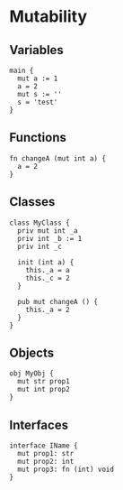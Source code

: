 # Mutability

## Variables
```the
main {
  mut a := 1
  a = 2
  mut s := ''
  s = 'test'
}
```

## Functions
```the
fn changeA (mut int a) {
  a = 2
}
```

## Classes
```the
class MyClass {
  priv mut int _a
  priv int _b := 1
  priv int _c

  init (int a) {
    this._a = a
    this._c = 2
  }

  pub mut changeA () {
    this._a = 2
  }
}
```

## Objects
```the
obj MyObj {
  mut str prop1
  mut int prop2
}
```

## Interfaces
```the
interface IName {
  mut prop1: str
  mut prop2: int
  mut prop3: fn (int) void
}
```
